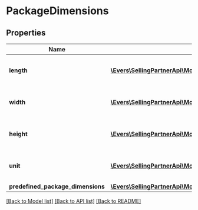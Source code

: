 # PackageDimensions

## Properties
Name | Type | Description | Notes
------------ | ------------- | ------------- | -------------
**length** | [**\Evers\SellingPartnerApi\Model\PackageDimension**](PackageDimension.md) | The length dimension. If you don&#39;t specify PredefinedPackageDimensions, you must specify the Length. | [optional] 
**width** | [**\Evers\SellingPartnerApi\Model\PackageDimension**](PackageDimension.md) | The width dimension. If you don&#39;t specify PredefinedPackageDimensions, you must specify the Width. | [optional] 
**height** | [**\Evers\SellingPartnerApi\Model\PackageDimension**](PackageDimension.md) | The height dimension. If you don&#39;t specify PredefinedPackageDimensions, you must specify the Height. | [optional] 
**unit** | [**\Evers\SellingPartnerApi\Model\UnitOfLength**](UnitOfLength.md) | The unit of measurement. If you don&#39;t specify PredefinedPackageDimensions, you must specify the Unit. | [optional] 
**predefined_package_dimensions** | [**\Evers\SellingPartnerApi\Model\PredefinedPackageDimensions**](PredefinedPackageDimensions.md) |  | [optional] 

[[Back to Model list]](../README.md#documentation-for-models) [[Back to API list]](../README.md#documentation-for-api-endpoints) [[Back to README]](../README.md)


